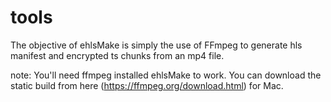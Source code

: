 # tools
The objective of ehlsMake is simply the use of FFmpeg to generate hls manifest and encrypted ts chunks from an mp4 file.

note: You'll need ffmpeg installed ehlsMake to work. You can download the static build from here (https://ffmpeg.org/download.html) for Mac.
